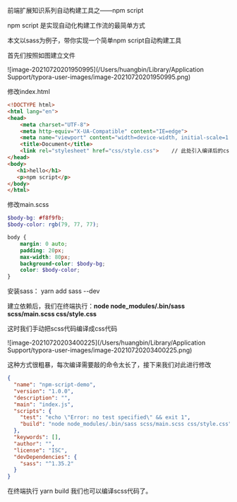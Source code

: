 前端扩展知识系列自动构建工具之——npm script

npm script 是实现自动化构建工作流的最简单方式

本文以sass为例子，带你实现一个简单npm script自动构建工具



首先们按照如图建立文件

![image-20210720201950995](/Users/huangbin/Library/Application Support/typora-user-images/image-20210720201950995.png)

修改index.html

```html
<!DOCTYPE html>
<html lang="en">
<head>
    <meta charset="UTF-8">
    <meta http-equiv="X-UA-Compatible" content="IE=edge">
    <meta name="viewport" content="width=device-width, initial-scale=1.0">
    <title>Document</title>
    <link rel="stylesheet" href="css/style.css">	// 此处引入编译后的css代码
</head>
<body>
   <h1>hello</h1>
   <p>npm script</p>
</body>
</html>
```

修改main.scss

```scss
$body-bg: #f8f9fb;
$body-color: rgb(79, 77, 77);

body {
    margin: 0 auto;
    padding: 20px;
    max-width: 80px;
    background-color: $body-bg;
    color: $body-color;
}
```

安装sass： yarn add sass --dev

建立依赖后，我们在终端执行：**node node_modules/.bin/sass scss/main.scss css/style.css**

这时我们手动把scss代码编译成css代码

![image-20210720203400225](/Users/huangbin/Library/Application Support/typora-user-images/image-20210720203400225.png)

这种方式很粗暴，每次编译需要敲的命令太长了，接下来我们对此进行修改

```json
{
  "name": "npm-script-demo",
  "version": "1.0.0",
  "description": "",
  "main": "index.js",
  "scripts": {
    "test": "echo \"Error: no test specified\" && exit 1",
    "build": "node node_modules/.bin/sass scss/main.scss css/style.css" // 添加这个命令
  },
  "keywords": [],
  "author": "",
  "license": "ISC",
  "devDependencies": {
    "sass": "^1.35.2"
  }
}

```

在终端执行 yarn build 我们也可以编译scss代码了。



  *<!-- node node_modules/.bin/sass scss/main.scss css/style.css -->*

​    *<!-- npm script 实现自动化构建工作流的最简单方式 -->*

